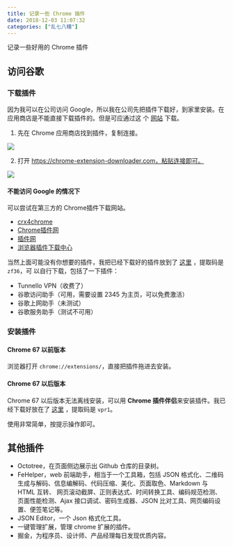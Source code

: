 ```yaml
---
title: 记录一些 Chrome 插件
date: 2018-12-03 11:07:32
categories: ["乱七八糟"]
---
```


记录一些好用的 Chrome 插件

<!-- more -->

## 访问谷歌
### 下载插件

因为我可以在公司访问 Google，所以我在公司先把插件下载好，到家里安装。在应用商店是不能直接下载插件的。但是可应通过这
个 [网站](https://chrome-extension-downloader.com/) 下载。

1. 先在 Chrome 应用商店找到插件，复制连接。

![](/images/chrome-extensions/chrome1.jpg)

2. 打开 https://chrome-extension-downloader.com，粘贴连接即可。

![](/images/chrome-extensions/chrome2.jpg)

#### 不能访问 Google 的情况下
可以尝试在第三方的 Chrome插件下载网站。

- [crx4chrome](https://www.crx4chrome.com/)
- [Chrome插件网](http://chromecj.com/)
- [插件网](http://www.cnplugins.com/)
- [浏览器插件下载中心](https://www.chromefor.com/)

当然上面可能没有你想要的插件，我把已经下载好的插件放到了 [这里](https://pan.baidu.com/s/1VMRNvrfzauwAvQhAOLy1Vw) ，提取码是 `zf36`，可
以自行下载，包括了一下插件：

- Tunnello VPN（收费了）
- 谷歌访问助手（可用，需要设置 2345 为主页，可以免费激活）
- 谷歌上网助手（未测试）
- 谷歌服务助手（测试不可用）

### 安装插件
#### Chrome 67 以前版本
浏览器打开 `chrome://extensions/`，直接把插件拖进去安装。

#### Chrome 67 以后版本
Chrome 67 以后版本无法离线安装，可以用 **Chrome 插件伴侣**来安装插件。我已经下载好放在了 
[这里](https://pan.baidu.com/s/1QVXauUSn87dJ2N6eo1e_9g) ，提取码是 `vpr1`。

使用非常简单，按提示操作即可。

## 其他插件
- Octotree，在页面侧边展示出 Github 仓库的目录树。
- FeHelper，web 前端助手，相当于一个工具箱，包括 JSON 格式化、二维码生成与解码、信息编解码、代码压缩、美化、页面取色、Markdown 与 HTML 互转、
网页滚动截屏、正则表达式、时间转换工具、编码规范检测、页面性能检测、Ajax 接口调试、密码生成器、JSON 比对工具、网页编码设置、便签笔记等。
- JSON Editor，一个 Json 格式化工具。
- 一键管理扩展，管理 chrome 扩展的插件。
- 掘金，为程序员、设计师、产品经理每日发现优质内容。